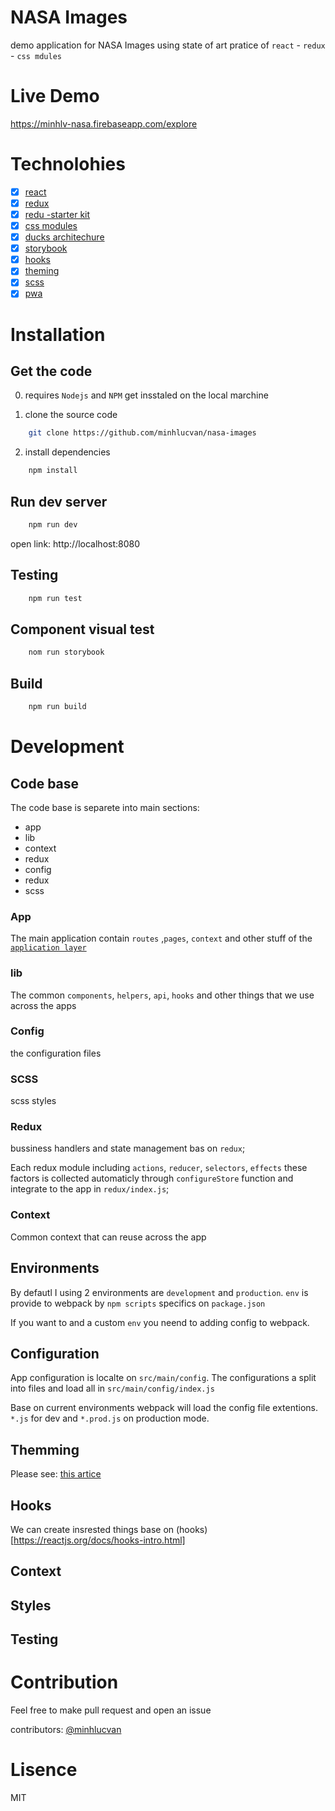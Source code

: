 # NASA Images

demo application for NASA Images using state of art pratice of `react` - `redux` - `css mdules`

# Live Demo

https://minhlv-nasa.firebaseapp.com/explore

# Technolohies

- [x] [react](https://reactjs.org/)
- [x] [redux](https://redux.js.org/)
- [x] [redu -starter kit](https://redux-starter-kit.js.org/)
- [x] [css modules](https://github.com/css-modules/css-modules)
- [x] [ducks architechure](https://www.freecodecamp.org/news/scaling-your-redux-app-with-ducks-6115955638be/)
- [x] [storybook](https://storybook.js.org/)
- [x] [hooks](https://reactjs.org/docs/hooks-intro.html)
- [x] [theming](https://medium.com/@dmitriy.borodiy/easy-color-theming-with-scss-bc38fd5734d1)
- [x] [scss](https://sass-lang.com/)
- [x] [pwa](https://developers.google.com/web/progressive-web-apps)

# Installation

## Get the code

0. requires `Nodejs` and `NPM` get insstaled on the local marchine

1. clone the source code

```bash
	git clone https://github.com/minhlucvan/nasa-images
```

2. install dependencies

```bash
	npm install
```

## Run dev server

```bash
	npm run dev
```

open link: http://localhost:8080

## Testing

```bash
	npm run test
```

## Component visual test

```bash
	nom run storybook
```

## Build

```bash
	npm run build
```

# Development

## Code base

The code base is separete into main sections:

- app
- lib
- context
- redux
- config
- redux
- scss

### App

The main application contain `routes` ,`pages`, `context` and other stuff of the [`application layer`](https://medium.com/@cristiansalcescu/how-to-create-a-three-layer-application-with-react-8621741baca0)

### lib

The common `components`, `helpers`, `api`, `hooks` and other things that we use across the apps

### Config

the configuration files

### SCSS

scss styles

### Redux

bussiness handlers and state management bas on `redux`;

Each redux module including `actions`, `reducer`, `selectors`, `effects` these factors is collected automaticly through `configureStore` function and integrate to the app in `redux/index.js`;

### Context

Common context that can reuse across the app

## Environments

By defautl I using 2 environments are `development` and `production`. `env` is provide to webpack by `npm scripts` specifics on `package.json`

If you want to and a custom `env` you neend to adding config to webpack.

## Configuration

App configuration is localte on `src/main/config`. The configurations a split into files and load all in `src/main/config/index.js`

Base on current environments webpack will load the config file extentions. `*.js` for dev and `*.prod.js` on production mode.

## Themming

Please see: [this artice](https://medium.com/@dmitriy.borodiy/easy-color-theming-with-scss-bc38fd5734d1)

## Hooks

We can create insrested things base on (hooks)[https://reactjs.org/docs/hooks-intro.html]

## Context

## Styles

## Testing

# Contribution

Feel free to make pull request and open an issue

contributors: [@minhlucvan](http://github.com/minhlucvan)

# Lisence

MIT
